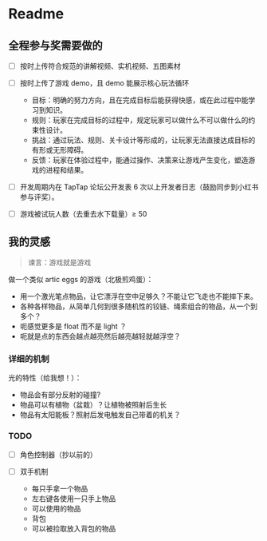 # Readme

## 全程参与奖需要做的

- [ ] 按时上传符合规范的讲解视频、实机视频、五图素材
- [ ] 按时上传了游戏 demo，且 demo 能展示核心玩法循环

  - 目标：明确的努力方向，且在完成目标后能获得快感，或在此过程中能学习到知识。
  - 规则：玩家在完成目标的过程中，规定玩家可以做什么不可以做什么的约束性设计。
  - 挑战：通过玩法、规则、关卡设计等形成的，让玩家无法直接达成目标的有形或无形障碍。
  - 反馈：玩家在体验过程中，能通过操作、决策来让游戏产生变化，塑造游戏的进程和结果。

- [ ] 开发周期内在 TapTap 论坛公开发表 6 次以上开发者日志（鼓励同步到小红书参与评奖）。
- [ ] 游戏被试玩人数（去重去水下载量）≥ 50

## 我的灵感

> 谏言：游戏就是游戏

做一个类似 artic eggs 的游戏（北极煎鸡蛋）：

- 用一个激光笔点物品，让它漂浮在空中足够久？不能让它飞走也不能摔下来。
- 各种各样物品，从简单几何到很多随机性的铰链、绳索组合的物品，从一个到多个？
- 呃感觉更多是 float 而不是 light ？
- 呃就是点的东西会越点越亮然后越亮越轻就越浮空？

### 详细的机制

光的特性（给我想！）：

- 物品会有部分反射的碰撞?
- 物品可以有植物（盆栽）？让植物被照射后生长
- 物品有太阳能板？照射后发电触发自己带着的机关？

### TODO

- [ ] 角色控制器（抄以前的）
- [ ] 双手机制

  - 每只手拿一个物品
  - 左右键各使用一只手上物品
  - 可以使用的物品
  - 背包
  - 可以被捡取放入背包的物品

